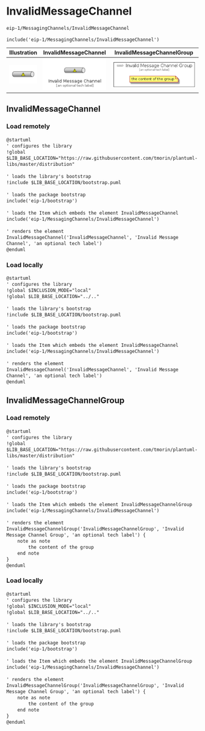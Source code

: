 # InvalidMessageChannel


```text
eip-1/MessagingChannels/InvalidMessageChannel
```

```text
include('eip-1/MessagingChannels/InvalidMessageChannel')
```



| Illustration | InvalidMessageChannel | InvalidMessageChannelGroup |
| :---: | :---: | :---: |
| ![illustration for Illustration](../../eip-1/MessagingChannels/InvalidMessageChannel.png) | ![illustration for InvalidMessageChannel](../../eip-1/MessagingChannels/InvalidMessageChannel.Local.png) | ![illustration for InvalidMessageChannelGroup](../../eip-1/MessagingChannels/InvalidMessageChannelGroup.Local.png) |




## InvalidMessageChannel

### Load remotely
```plantuml
@startuml
' configures the library
!global $LIB_BASE_LOCATION="https://raw.githubusercontent.com/tmorin/plantuml-libs/master/distribution"

' loads the library's bootstrap
!include $LIB_BASE_LOCATION/bootstrap.puml

' loads the package bootstrap
include('eip-1/bootstrap')

' loads the Item which embeds the element InvalidMessageChannel
include('eip-1/MessagingChannels/InvalidMessageChannel')

' renders the element
InvalidMessageChannel('InvalidMessageChannel', 'Invalid Message Channel', 'an optional tech label')
@enduml
```

### Load locally
```plantuml
@startuml
' configures the library
!global $INCLUSION_MODE="local"
!global $LIB_BASE_LOCATION="../.."

' loads the library's bootstrap
!include $LIB_BASE_LOCATION/bootstrap.puml

' loads the package bootstrap
include('eip-1/bootstrap')

' loads the Item which embeds the element InvalidMessageChannel
include('eip-1/MessagingChannels/InvalidMessageChannel')

' renders the element
InvalidMessageChannel('InvalidMessageChannel', 'Invalid Message Channel', 'an optional tech label')
@enduml
```

## InvalidMessageChannelGroup

### Load remotely
```plantuml
@startuml
' configures the library
!global $LIB_BASE_LOCATION="https://raw.githubusercontent.com/tmorin/plantuml-libs/master/distribution"

' loads the library's bootstrap
!include $LIB_BASE_LOCATION/bootstrap.puml

' loads the package bootstrap
include('eip-1/bootstrap')

' loads the Item which embeds the element InvalidMessageChannelGroup
include('eip-1/MessagingChannels/InvalidMessageChannel')

' renders the element
InvalidMessageChannelGroup('InvalidMessageChannelGroup', 'Invalid Message Channel Group', 'an optional tech label') {
    note as note
        the content of the group
    end note
}
@enduml
```

### Load locally
```plantuml
@startuml
' configures the library
!global $INCLUSION_MODE="local"
!global $LIB_BASE_LOCATION="../.."

' loads the library's bootstrap
!include $LIB_BASE_LOCATION/bootstrap.puml

' loads the package bootstrap
include('eip-1/bootstrap')

' loads the Item which embeds the element InvalidMessageChannelGroup
include('eip-1/MessagingChannels/InvalidMessageChannel')

' renders the element
InvalidMessageChannelGroup('InvalidMessageChannelGroup', 'Invalid Message Channel Group', 'an optional tech label') {
    note as note
        the content of the group
    end note
}
@enduml
```

